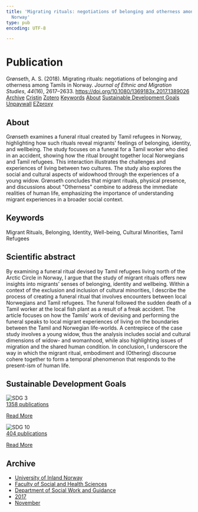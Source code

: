 ```yaml
---
title: 'Migrating rituals: negotiations of belonging and otherness among Tamils in
  Norway'
type: pub
encoding: UTF-8

---
```

<h1>Publication</h1>
<article id="csl-bib-container-B9QHENTB" class="csl-bib-container">
  <div class="csl-bib-body"> <div class="csl-entry">Grønseth, A. S. (2018). Migrating rituals: negotiations of belonging and otherness among Tamils in Norway. <i>Journal of Ethnic and Migration Studies</i>, <i>44</i>(16), 2617–2633. <a href="https://doi.org/10.1080/1369183x.2017.1389026">https://doi.org/10.1080/1369183x.2017.1389026</a></div> </div>
  <div class="csl-bib-buttons">
    <a href="#taxonomy-article-B9QHENTB" alt="archive" class="csl-bib-button">Archive</a>
    <a href="https://app.cristin.no/results/show.jsf?id=1516490" alt="Cristin" class="csl-bib-button">Cristin</a>
    <a href="http://zotero.org/groups/5881554/items/B9QHENTB" alt="Zotero" class="csl-bib-button">Zotero</a>
    <a href="#keywords-article-B9QHENTB" alt="keywords" class="csl-bib-button">Keywords</a>
    <a href="#about-article-B9QHENTB" alt="about_pub" class="csl-bib-button">About</a>
    <a href="#sdg-article-B9QHENTB" alt="sdg" class="csl-bib-button">Sustainable Development Goals</a>
    <a href="https://doi.org/10.1080/1369183x.2017.1389026" alt="Unpaywall" class="csl-bib-button">Unpaywall</a>
    <a href="https://doi.org/10.1080/1369183x.2017.1389026" alt="EZproxy" class="csl-bib-button">EZproxy</a>
  </div>
  <div id="csl-bib-meta-container-B9QHENTB"></div>
</article>
<div id="csl-bib-meta-B9QHENTB" class="csl-bib-meta">
  <article id="about-article-B9QHENTB" class="about_pub-article">
    <h1>About</h1>
    Grønseth examines a funeral ritual created by Tamil refugees in Norway, highlighting how such rituals reveal migrants' feelings of belonging, identity, and wellbeing. The study focuses on a funeral for a Tamil worker who died in an accident, showing how the ritual brought together local Norwegians and Tamil refugees. This interaction illustrates the challenges and experiences of living between two cultures. The study also explores the social and cultural aspects of widowhood through the experiences of a young widow. Grønseth concludes that migrant rituals, physical presence, and discussions about "Otherness" combine to address the immediate realities of human life, emphasizing the importance of understanding migrant experiences in a broader social context.
  </article>
  <article id="keywords-article-B9QHENTB" class="keywords-article">
    <h1>Keywords</h1>
    Migrant Rituals, Belonging, Identity, Well-being, Cultural Minorities, Tamil Refugees
  </article>
  <article id="abstract-article-B9QHENTB" class="abstract-article">
    <h1>Scientific abstract</h1>
    By examining a funeral ritual devised by Tamil refugees living north of the Arctic Circle in Norway, I argue that the study of migrant rituals offers new insights into migrants’ senses of belonging, identity and wellbeing. Within a context of the exclusion and inclusion of cultural minorities, I describe the process of creating a funeral ritual that involves encounters between local Norwegians and Tamil refugees. The funeral followed the sudden death of a Tamil worker at the local fish plant as a result of a freak accident. The article focuses on how the Tamils’ work of devising and performing the funeral speaks to local migrant experiences of living on the boundaries between the Tamil and Norwegian life-worlds. A centrepiece of the case study involves a young widow, thus the analysis includes social and cultural dimensions of widow- and womanhood, while also highlighting issues of migration and the shared human condition. In conclusion, I underscore the way in which the migrant ritual, embodiment and (Othering) discourse cohere together to form a temporal phenomenon that responds to the present-ism of human life.
  </article>
  <article id="sdg-article-B9QHENTB" class="sdg-article">
    <h1>Sustainable Development Goals</h1>
    <div class="sdg-container"><div id="sdg3" class="sdg">
        <img src="{{< params subfolder >}}images/sdg/sdg03_en.png" class="image" alt="SDG 3">
        <div class="sdg-overlay">
          <a href="/en/archive/?key=?sdg=3#archive" class="sdg-publication-count"><span>1358</span> publications</a>
          <p><a href="https://sdgs.un.org/goals/goal3" class="sdg-read-more">Read More</a></p>
        </div>
      </div> <div id="sdg10" class="sdg">
        <img src="{{< params subfolder >}}images/sdg/sdg10_en.png" class="image" alt="SDG 10">
        <div class="sdg-overlay">
          <a href="/en/archive/?key=?sdg=10#archive" class="sdg-publication-count"><span>404</span> publications</a>
          <p><a href="https://sdgs.un.org/goals/goal10" class="sdg-read-more">Read More</a></p>
        </div>
      </div></div>
  </article>
  <article id="taxonomy-article-B9QHENTB" class="taxonomy-article">
    <h1>Archive</h1>
    <ul>
      <li>
        <a href="/en/archive/?key=3DCRN523">University of Inland Norway</a>
      </li>
      <li>
        <a href="/en/archive/?key=IDKFS3MX">Faculty of Social and Health Sciences</a>
      </li>
      <li>
        <a href="/en/archive/?key=CU4VFGCV">Department of Social Work and Guidance</a>
      </li>
      <li>
        <a href="/en/archive/?key=7JQ4YUQB">2017</a>
      </li>
      <li>
        <a href="/en/archive/?key=4774NS4C">November</a>
      </li>
    </ul>
  </article>
</div>
